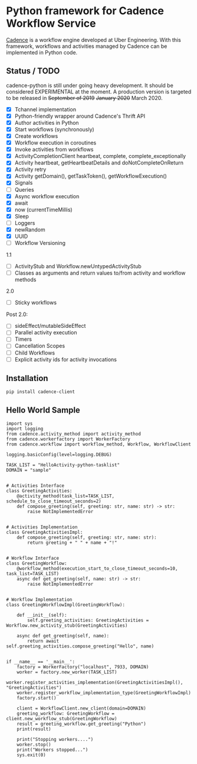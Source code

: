 # Python framework for Cadence Workflow Service

[Cadence](https://github.com/uber/cadence) is a workflow engine developed at Uber Engineering. With this framework, workflows and activities managed by Cadence can be implemented in Python code.

## Status / TODO

cadence-python is still under going heavy development. It should be considered EXPERIMENTAL at the moment. A production
version is targeted to be released in ~~September of 2019~~ ~~January 2020~~ March 2020.

- [x] Tchannel implementation
- [x] Python-friendly wrapper around Cadence's Thrift API
- [x] Author activities in Python
- [x] Start workflows (synchronously)
- [x] Create workflows
- [x] Workflow execution in coroutines
- [x] Invoke activities from workflows
- [x] ActivityCompletionClient heartbeat, complete, complete_exceptionally
- [x] Activity heartbeat, getHeartbeatDetails and doNotCompleteOnReturn
- [x] Activity retry
- [x] Activity getDomain(), getTaskToken(), getWorkflowExecution()
- [x] Signals
- [ ] Queries
- [x] Async workflow execution
- [x] await
- [x] now (currentTimeMillis)
- [x] Sleep
- [ ] Loggers
- [x] newRandom
- [x] UUID
- [ ] Workflow Versioning

1.1
- [ ] ActivityStub and Workflow.newUntypedActivityStub
- [ ] Classes as arguments and return values to/from activity and workflow methods

2.0
- [ ] Sticky workflows

Post 2.0:
- [ ] sideEffect/mutableSideEffect
- [ ] Parallel activity execution
- [ ] Timers
- [ ] Cancellation Scopes
- [ ] Child Workflows
- [ ] Explicit activity ids for activity invocations

## Installation

```
pip install cadence-client
```

## Hello World Sample

```
import sys
import logging
from cadence.activity_method import activity_method
from cadence.workerfactory import WorkerFactory
from cadence.workflow import workflow_method, Workflow, WorkflowClient

logging.basicConfig(level=logging.DEBUG)

TASK_LIST = "HelloActivity-python-tasklist"
DOMAIN = "sample"


# Activities Interface
class GreetingActivities:
    @activity_method(task_list=TASK_LIST, schedule_to_close_timeout_seconds=2)
    def compose_greeting(self, greeting: str, name: str) -> str:
        raise NotImplementedError


# Activities Implementation
class GreetingActivitiesImpl:
    def compose_greeting(self, greeting: str, name: str):
        return greeting + " " + name + "!"


# Workflow Interface
class GreetingWorkflow:
    @workflow_method(execution_start_to_close_timeout_seconds=10, task_list=TASK_LIST)
    async def get_greeting(self, name: str) -> str:
        raise NotImplementedError


# Workflow Implementation
class GreetingWorkflowImpl(GreetingWorkflow):

    def __init__(self):
        self.greeting_activities: GreetingActivities = Workflow.new_activity_stub(GreetingActivities)

    async def get_greeting(self, name):
        return await self.greeting_activities.compose_greeting("Hello", name)


if __name__ == '__main__':
    factory = WorkerFactory("localhost", 7933, DOMAIN)
    worker = factory.new_worker(TASK_LIST)
    worker.register_activities_implementation(GreetingActivitiesImpl(), "GreetingActivities")
    worker.register_workflow_implementation_type(GreetingWorkflowImpl)
    factory.start()

    client = WorkflowClient.new_client(domain=DOMAIN)
    greeting_workflow: GreetingWorkflow = client.new_workflow_stub(GreetingWorkflow)
    result = greeting_workflow.get_greeting("Python")
    print(result)

    print("Stopping workers....")
    worker.stop()
    print("Workers stopped...")
    sys.exit(0)
```
